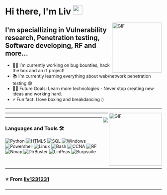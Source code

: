 # Hi there, I'm Liv <img width="30px" src="https://media.tenor.com/images/3b388fe03da271d2674faf85eb7c3fcd/tenor.gif" />

<img align="right" alt="GIF" height="160px" src="https://media.giphy.com/media/du3J3cXyzhj75IOgvA/giphy.gif" />

## I'm speciallizing in Vulnerability research, Penetration testing, Software developing, RF and more... 

- 👨‍💻 I’m currently working on bug bounties, hack the box and an rf project!
- 📚 I’m currently learning everything about web/network penetration testing 😅
- 💪🏼 Future Goals: Learn more technologies - Never stop creating new ideas and working hard.
- ⚡ Fun fact: I love boxing and breakdancing :)

---

<img align="right" alt="GIF" height="170px" src="https://media.giphy.com/media/J5B1Y8QZnzXXbLQIBu/giphy.gif" />


---

<img align="right" src="http://estruyf-github.azurewebsites.net/api/VisitorHit?user=Bgstatic&repo=Bgstatic&countColorcountColor&countColor=%237B1E7B"/>

---

### Languages and Tools 🛠 

![Python](http://img.shields.io/badge/-Python-3776AB?style=flat-square&logo=python&logoColor=ffffff)
![HTML5](https://img.shields.io/badge/-HTML5-%23E44D27?style=flat-square&logo=html5&logoColor=ffffff)
![SQL](https://img.shields.io/badge/-SQL-orange)
![Windows](http://img.shields.io/badge/-Windows-0078D6?style=flat-square&logo=windows&logoColor=ffffff)
![Powershell](http://img.shields.io/badge/-Powershell-5391FE?style=flat-square&logo=powershell&logoColor=ffffff)
![Linux](https://img.shields.io/badge/Kali-Linux-brightgreen)
![Bash](https://img.shields.io/badge/-Bash-red)
![CCNA](https://img.shields.io/badge/-CCNA-yellow)
![RF](https://img.shields.io/badge/-RF-blue)
![Nmap](https://img.shields.io/badge/-Nmap-yellowgreen)
![DirBuster](https://img.shields.io/badge/Dir-Buster-lightgrey)
![LinPeas](https://img.shields.io/badge/-LinPeas-green)
![Burpsuite](https://img.shields.io/badge/-Burpsuite-orange)


<br/>

---

### ⭐️ From [liv1231231](https://github.com/liv1231231) ### 

---


